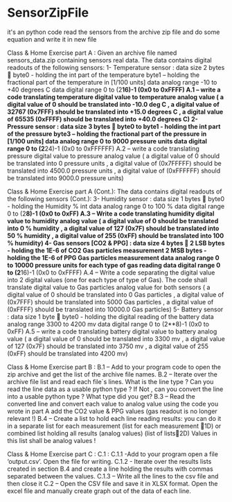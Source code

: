 # SensorZipFile
it's an python code 
read the sensors from the archive zip file and do some equation and write it in new file 

Class & Home Exercise part A :
Given an archive file named sensors_data.zip containing sensors real data.
The data contains digital readouts of the following sensors:
1- Temperature sensor :
data size 2 bytes  byte0 - holding the int part of the temperature
byte1 – holding the fractional part of the temperature in [1/100 units]
data analog range -10 to +40 degrees C
data digital range 0 to (2**16)-1 (0x0 to 0xFFFF)
A.1 – write a code translating temperature digital value to temperature analog value
( a digital value of 0 should be translated into -10.0 deg C
, a digital value of 32767 (0x7FFF) should be translated into +15.0 degrees C
, a digital value of 65535 (0xFFFF) should be translated into +40.0 degrees C)
2- Pressure sensor :
data size 3 bytes  byte0 to byte1 - holding the int part of the pressure
byte3 – holding the fractional part of the pressure in [1/100 units]
data analog range 0 to 9000 pressure units
data digital range 0 to (2**24)-1 (0x0 to 0xFFFFFF)
A.2 – write a code translating pressure digital value to pressure analog value
( a digital value of 0 should be translated into 0 pressure units
, a digital value of (0x7FFFFF) should be translated into 4500.0 pressure units
, a digital value of (0xFFFFFF) should be translated into 9000.0 pressure units)

Class & Home Exercise part A (Cont.):
The data contains digital readouts of the following sensors (Cont.):
3- Humidity sensor :
data size 1 bytes  byte0 - holding the Humidity % int
data analog range 0 to 100 %
data digital range 0 to (2**8)-1 (0x0 to 0xFF)
A.3 – Write a code translating humidity digital value to humidity analog value
( a digital value of 0 should be translated into 0 % humidity
, a digital value of 127 (0x7F) should be translated into 50 % humidity
, a digital value of 255 (0xFF) should be translated into 100 % humidity)
4- Gas sensors [CO2 & PPG] :
data size 4 bytes  2 LSB bytes - holding the 1E-6 of CO2 Gas particles measurement
2 MSB bytes - holding the 1E-6 of PPG Gas particles measurement
data analog range 0 to 10000 pressure units for each type of gas reading
data digital range 0 to (2**16)-1 (0x0 to 0xFFFF)
A.4 – Write a code separating the digital value into 2 digital values (one for each type of type of
Gas). The code shall translate digital value to Gas particles analog value for both sensors
( a digital value of 0 should be translated into 0 Gas particles
, a digital value of (0x7FFF) should be translated into 5000 Gas particles
, a digital value of (0xFFFF) should be translated into 10000.0 Gas particles)
5- Battery sensor :
data size 1 byte  byte0 - holding the digital reading of the battery
data analog range 3300 to 4200 mv
data digital range 0 to (2**8)-1 (0x0 to 0xFF)
A.5 – write a code translating battery digital value to battery analog value
( a digital value of 0 should be translated into 3300 mv
, a digital value of 127 (0x7F) should be translated into 3750 mv
, a digital value of 255 (0xFF) should be translated into 4200 mv)



Class & Home Exercise part B :
B.1 – Add to your program code to open the zip archive and get the list of the archive file names.
B.2 – Iterate over the archive file list and read each file`s lines. What is the line type ? Can you read the line
data as a usable python type ? If Not , can you convert the line into a usable python type ? What type
did you get?
B.3 – Read the converted line and convert each value to analog value using the code you wrote in part A
add the CO2 value & PPG values (gas readout is no longer relevant !)
B.4 – Create a list to hold each line reading results: you can do it in a separate list for each measurement
(list for each measurement 1D) or combined list holding all results (analog values) (list of lists2D)
Values in this list shall be analog values !


Class & Home Exercise part C :
C.1 :
C.1.1 -Add to your program open a file ‘output.csv’. Open the file for writing.
C.1.2 - Iterate over the results lists created in section B.4 and create a line holding the results with
commas
separated between the values.
C.1.3 – Write all the lines to the csv file and then close it
C.2 – Open the CSV file and save it in XLSX format. Open the excel file and manually create graph out of the
data of each line.
